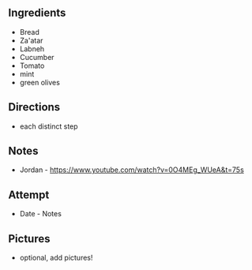 ## Ingredients
* Bread
* Za'atar
* Labneh
* Cucumber
* Tomato
* mint
* green olives

## Directions
* each distinct step

## Notes
* Jordan - https://www.youtube.com/watch?v=0O4MEg_WUeA&t=75s

## Attempt
* Date - Notes

## Pictures
* optional, add pictures!
